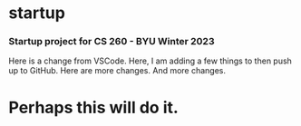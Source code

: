 # startup
### Startup project for CS 260 - BYU Winter 2023

Here is a change from VSCode.
Here, I am adding a few things to then push up to GitHub.
Here are more changes. And more changes.

# Perhaps this will do it.